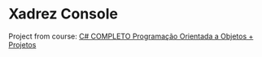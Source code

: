 # Xadrez Console

Project from course: [C# COMPLETO Programação Orientada a Objetos + Projetos ](https://www.udemy.com/course/programacao-orientada-a-objetos-csharp/)
 
